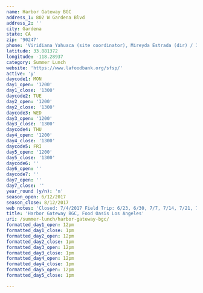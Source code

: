 ```yaml
---
name: Harbor Gateway BGC
address_1: 802 W Gardena Blvd
address_2: ''
city: Gardena
state: CA
zip: '90247'
phone: 'Viridiana Yahuaca (site coordinator), Mireyda Estrada (dir) / 310.523.2173'
latitude: 33.881372
longitude: -118.28937
category: Summer Lunch
website: 'https://www.lafoodbank.org/sfsp/'
active: 'y'
daycode1: MON
day1_open: '1200'
day1_close: '1300'
daycode2: TUE
day2_open: '1200'
day2_close: '1300'
daycode3: WED
day3_open: '1200'
day3_close: '1300'
daycode4: THU
day4_open: '1200'
day4_close: '1300'
daycode5: FRI
day5_open: '1200'
day5_close: '1300'
daycode6: ''
day6_open: ''
daycode7: ''
day7_open: ''
day7_close: ''
year_round (y/n): 'n'
season_open: 6/12/2017
season_close: 8/12/2017
web notes: 'Closed: 7/4/2017 Field Trip: 6/23, 6/30, 7/7, 7/14, 7/21, 7/28, 8/4, 8/11'
title: 'Harbor Gateway BGC, Food Oasis Los Angeles'
uri: /summer-lunch/harbor-gateway-bgc/
formatted_day1_open: 12pm
formatted_day1_close: 1pm
formatted_day2_open: 12pm
formatted_day2_close: 1pm
formatted_day3_open: 12pm
formatted_day3_close: 1pm
formatted_day4_open: 12pm
formatted_day4_close: 1pm
formatted_day5_open: 12pm
formatted_day5_close: 1pm

---
```



